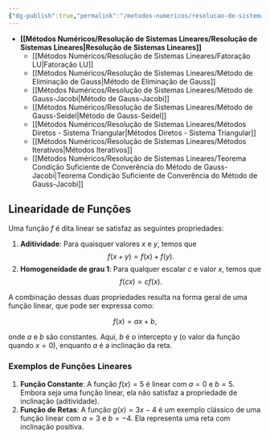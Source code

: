 ```yaml
---
{"dg-publish":true,"permalink":"/metodos-numericos/resolucao-de-sistemas-lineares/resolucao-de-sistemas-lineares/","dgShowLocalGraph":true,"created":"2025-05-20T13:30:13.845-03:00"}
---
```





- **[[Métodos Numéricos/Resolução de Sistemas Lineares/Resolução de Sistemas Lineares\|Resolução de Sistemas Lineares]]**
	- [[Métodos Numéricos/Resolução de Sistemas Lineares/Fatoração LU\|Fatoração LU]]
	- [[Métodos Numéricos/Resolução de Sistemas Lineares/Método de Eliminação de Gauss\|Método de Eliminação de Gauss]]
	- [[Métodos Numéricos/Resolução de Sistemas Lineares/Método de Gauss-Jacobi\|Método de Gauss-Jacobi]]
	- [[Métodos Numéricos/Resolução de Sistemas Lineares/Método de Gauss-Seidel\|Método de Gauss-Seidel]]
	- [[Métodos Numéricos/Resolução de Sistemas Lineares/Métodos Diretos - Sistema Triangular\|Métodos Diretos - Sistema Triangular]]
	- [[Métodos Numéricos/Resolução de Sistemas Lineares/Métodos Iterativos\|Métodos Iterativos]]
	- [[Métodos Numéricos/Resolução de Sistemas Lineares/Teorema Condição Suficiente de Converência do Método de Gauss-Jacobi\|Teorema Condição Suficiente de Converência do Método de Gauss-Jacobi]]



## Linearidade de Funções

Uma função $f$ é dita linear se satisfaz as seguintes propriedades:

1. **Aditividade**: Para quaisquer valores $x$ e $y$, temos que
$$
f(x + y) = f(x) + f(y).
$$
2. **Homogeneidade de grau 1**: Para qualquer escalar $c$ e valor $x$, temos que
$$
f(cx) = cf(x).
$$

A combinação dessas duas propriedades resulta na forma geral de uma função linear, que pode ser expressa como:

$$
f(x) = ax + b,
$$

onde $a$ e $b$ são constantes. Aqui, $b$ é o intercepto y (o valor da função quando $x=0$), enquanto $a$ é a inclinação da reta.

### Exemplos de Funções Lineares

1. **Função Constante**: A função $f(x) = 5$ é linear com $a = 0$ e $b = 5$. Embora seja uma função linear, ela não satisfaz a propriedade de inclinação (aditividade).
2. **Função de Retas**: A função $g(x) = 3x - 4$ é um exemplo clássico de uma função linear com $a = 3$ e $b = -4$. Ela representa uma reta com inclinação positiva.
